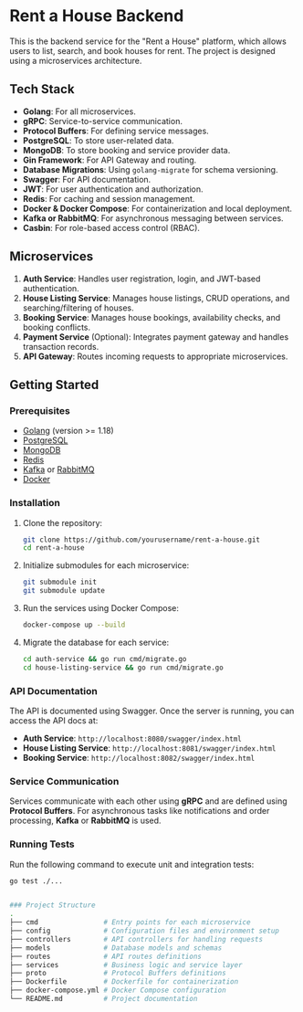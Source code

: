 # Rent a House Backend

This is the backend service for the "Rent a House" platform, which allows users to list, search, and book houses for rent. The project is designed using a microservices architecture.

## Tech Stack

- **Golang**: For all microservices.
- **gRPC**: Service-to-service communication.
- **Protocol Buffers**: For defining service messages.
- **PostgreSQL**: To store user-related data.
- **MongoDB**: To store booking and service provider data.
- **Gin Framework**: For API Gateway and routing.
- **Database Migrations**: Using `golang-migrate` for schema versioning.
- **Swagger**: For API documentation.
- **JWT**: For user authentication and authorization.
- **Redis**: For caching and session management.
- **Docker & Docker Compose**: For containerization and local deployment.
- **Kafka or RabbitMQ**: For asynchronous messaging between services.
- **Casbin**: For role-based access control (RBAC).

## Microservices

1. **Auth Service**: Handles user registration, login, and JWT-based authentication.
2. **House Listing Service**: Manages house listings, CRUD operations, and searching/filtering of houses.
3. **Booking Service**: Manages house bookings, availability checks, and booking conflicts.
4. **Payment Service** (Optional): Integrates payment gateway and handles transaction records.
5. **API Gateway**: Routes incoming requests to appropriate microservices.

## Getting Started

### Prerequisites

- [Golang](https://golang.org/) (version >= 1.18)
- [PostgreSQL](https://www.postgresql.org/)
- [MongoDB](https://www.mongodb.com/)
- [Redis](https://redis.io/)
- [Kafka](https://kafka.apache.org/) or [RabbitMQ](https://www.rabbitmq.com/)
- [Docker](https://www.docker.com/)

### Installation

1. Clone the repository:

    ```bash
    git clone https://github.com/yourusername/rent-a-house.git
    cd rent-a-house
    ```

2. Initialize submodules for each microservice:

    ```bash
    git submodule init
    git submodule update
    ```

3. Run the services using Docker Compose:

    ```bash
    docker-compose up --build
    ```

4. Migrate the database for each service:

    ```bash
    cd auth-service && go run cmd/migrate.go
    cd house-listing-service && go run cmd/migrate.go
    ```

### API Documentation

The API is documented using Swagger. Once the server is running, you can access the API docs at:

- **Auth Service**: `http://localhost:8080/swagger/index.html`
- **House Listing Service**: `http://localhost:8081/swagger/index.html`
- **Booking Service**: `http://localhost:8082/swagger/index.html`

### Service Communication

Services communicate with each other using **gRPC** and are defined using **Protocol Buffers**. For asynchronous tasks like notifications and order processing, **Kafka** or **RabbitMQ** is used.

### Running Tests

Run the following command to execute unit and integration tests:

```bash
go test ./...


### Project Structure
.
├── cmd                # Entry points for each microservice
├── config             # Configuration files and environment setup
├── controllers        # API controllers for handling requests
├── models             # Database models and schemas
├── routes             # API routes definitions
├── services           # Business logic and service layer
├── proto              # Protocol Buffers definitions
├── Dockerfile         # Dockerfile for containerization
├── docker-compose.yml # Docker Compose configuration
└── README.md          # Project documentation



